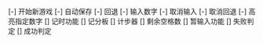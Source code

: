 [-] 开始新游戏
[-] 自动保存
[-] 回退
[-] 输入数字
[-] 取消输入
[-] 取消回退
[-] 高亮指定数字
[] 记时功能
[] 记分板
[] 计步器
[] 剩余空格数
[] 暂输入功能
[] 失败判定
[] 成功判定
